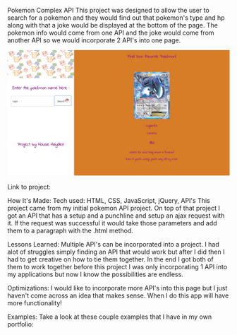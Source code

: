 Pokemon Complex API
This project was designed to allow the user to search for a pokemon and they would find out that pokemon's type and hp along with that a joke would be displayed at the bottom of the page. The pokemon info would come from one API and the joke would come from another API so we would incorporate 2 API's into one page.

![pic](pic.jpg)

Link to project:

How It's Made:
Tech used: HTML, CSS, JavaScript, jQuery, API's
This project came from my initial pokemon API project. On top of that project I got an API that has a setup
and a punchline and setup an ajax request with it. If the request was successful it would take those parameters and add them to a paragraph with the .html method.

Lessons Learned:
Multiple API's can be incorporated into a project. I had alot of struggles simply finding an API that would work but after I did then I had to get creative on how to tie them together. In the end I got both of them to work together before this project I was only incorporating 1 API into my applications but now I know the possibilities are endless.

Optimizations:
I would like to incorporate more API's into this page but I just haven't come across an idea that makes sense. When I do this app will have more functionality!

Examples:
Take a look at these couple examples that I have in my own portfolio:
